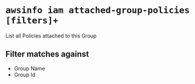 # `awsinfo iam attached-group-policies [filters]+`

List all Policies attached to this Group

## Filter matches against

* Group Name
* Group Id

